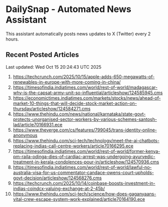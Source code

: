 # DailySnap - Automated News Assistant

This assistant automatically posts news updates to X (Twitter) every 2 hours.

## Recent Posted Articles

Last updated: Wed Oct 15 20:24:43 UTC 2025

1. https://techcrunch.com/2025/10/15/apple-adds-650-megawatts-of-renewables-in-europe-with-more-coming-in-china/
2. https://timesofindia.indiatimes.com/world/rest-of-world/madagascar-why-is-the-capsat-army-unit-so-influential/articleshow/124585945.cms
3. https://economictimes.indiatimes.com/markets/stocks/news/ahead-of-market-10-things-that-will-decide-stock-market-action-on-thursday/articleshow/124584271.cms
4. https://www.thehindu.com/news/national/karnataka/state-govt-protects-unorganised-sector-workers-by-various-schemes-santosh-lad/article70166931.ece
5. https://www.theverge.com/cs/features/799045/trans-identity-online-anonymous
6. https://www.thehindu.com/sci-tech/technology/meet-the-ai-chatbots-replacing-indias-call-centre-workers/article70166295.ece
7. https://timesofindia.indiatimes.com/world/rest-of-world/former-kenya-pm-raila-odinga-dies-of-cardiac-arrest-was-undergoing-ayurvedic-treatment-in-kerala-condolences-pour-in/articleshow/124570936.cms
8. https://timesofindia.indiatimes.com/world/rest-of-world/lawful-no-australia-visa-for-us-commentator-candace-owens-court-upholds-govt-decision/articleshow/124568276.cms
9. https://techcrunch.com/2025/10/14/coinbase-boosts-investment-in-indias-coindcx-valuing-exchange-at-2-45b/
10. https://www.thehindu.com/sci-tech/science/how-does-gaganyaans-vital-crew-escape-system-work-explained/article70164190.ece
